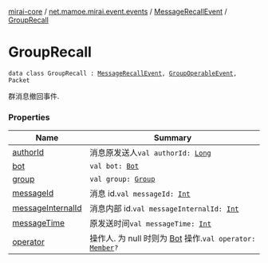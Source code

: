 [mirai-core](../../../index.md) / [net.mamoe.mirai.event.events](../../index.md) / [MessageRecallEvent](../index.md) / [GroupRecall](./index.md)

# GroupRecall

`data class GroupRecall : `[`MessageRecallEvent`](../index.md)`, `[`GroupOperableEvent`](../../-group-operable-event/index.md)`, Packet`

群消息撤回事件.

### Properties

| Name | Summary |
|---|---|
| [authorId](author-id.md) | 消息原发送人`val authorId: `[`Long`](https://kotlinlang.org/api/latest/jvm/stdlib/kotlin/-long/index.html) |
| [bot](bot.md) | `val bot: `[`Bot`](../../../net.mamoe.mirai/-bot/index.md) |
| [group](group.md) | `val group: `[`Group`](../../../net.mamoe.mirai.contact/-group/index.md) |
| [messageId](message-id.md) | 消息 id.`val messageId: `[`Int`](https://kotlinlang.org/api/latest/jvm/stdlib/kotlin/-int/index.html) |
| [messageInternalId](message-internal-id.md) | 消息内部 id.`val messageInternalId: `[`Int`](https://kotlinlang.org/api/latest/jvm/stdlib/kotlin/-int/index.html) |
| [messageTime](message-time.md) | 原发送时间`val messageTime: `[`Int`](https://kotlinlang.org/api/latest/jvm/stdlib/kotlin/-int/index.html) |
| [operator](operator.md) | 操作人. 为 null 时则为 [Bot](../../../net.mamoe.mirai/-bot/index.md) 操作.`val operator: `[`Member`](../../../net.mamoe.mirai.contact/-member/index.md)`?` |
